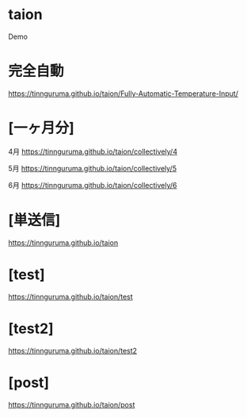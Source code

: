 # taion
Demo  

# 完全自動
https://tinnguruma.github.io/taion/Fully-Automatic-Temperature-Input/  



# [一ヶ月分]
4月
https://tinnguruma.github.io/taion/collectively/4

5月
https://tinnguruma.github.io/taion/collectively/5

6月
https://tinnguruma.github.io/taion/collectively/6

# [単送信]
https://tinnguruma.github.io/taion

# [test]
https://tinnguruma.github.io/taion/test

# [test2]
https://tinnguruma.github.io/taion/test2


# [post]
https://tinnguruma.github.io/taion/post
